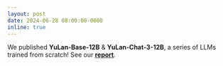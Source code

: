 ```yaml
---
layout: post
date: 2024-06-28 08:00:00-0000
inline: true
---
```


We published **YuLan-Base-12B** & **YuLan-Chat-3-12B**, a series of LLMs trained from scratch! See our <ins>**[report](https://arxiv.org/pdf/2406.19853)**</ins>.



